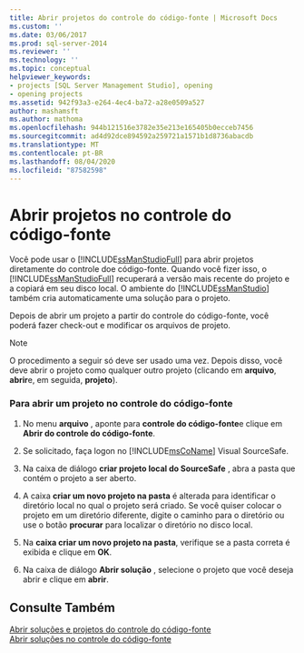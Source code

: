 ```yaml
---
title: Abrir projetos do controle do código-fonte | Microsoft Docs
ms.custom: ''
ms.date: 03/06/2017
ms.prod: sql-server-2014
ms.reviewer: ''
ms.technology: ''
ms.topic: conceptual
helpviewer_keywords:
- projects [SQL Server Management Studio], opening
- opening projects
ms.assetid: 942f93a3-e264-4ec4-ba72-a28e0509a527
author: mashamsft
ms.author: mathoma
ms.openlocfilehash: 944b121516e3782e35e213e165405b0ecceb7456
ms.sourcegitcommit: ad4d92dce894592a259721a1571b1d8736abacdb
ms.translationtype: MT
ms.contentlocale: pt-BR
ms.lasthandoff: 08/04/2020
ms.locfileid: "87582598"
---
```

# <a name="open-projects-from-source-control"></a>Abrir projetos no controle do código-fonte
  Você pode usar o [!INCLUDE[ssManStudioFull](../includes/ssmanstudiofull-md.md)] para abrir projetos diretamente do controle doe código-fonte. Quando você fizer isso, o [!INCLUDE[ssManStudioFull](../includes/ssmanstudiofull-md.md)] recuperará a versão mais recente do projeto e a copiará em seu disco local. O ambiente do [!INCLUDE[ssManStudio](../includes/ssmanstudio-md.md)] também cria automaticamente uma solução para o projeto.  
  
 Depois de abrir um projeto a partir do controle do código-fonte, você poderá fazer check-out e modificar os arquivos de projeto.  
  
> [!NOTE]  
>  O procedimento a seguir só deve ser usado uma vez. Depois disso, você deve abrir o projeto como qualquer outro projeto (clicando em **arquivo**, **abrir**e, em seguida, **projeto**).  
  
### <a name="to-open-a-project-from-source-control"></a>Para abrir um projeto no controle do código-fonte  
  
1.  No menu **arquivo** , aponte para **controle do código-fonte**e clique em **Abrir do controle do código-fonte**.  
  
2.  Se solicitado, faça logon no [!INCLUDE[msCoName](../includes/msconame-md.md)] Visual SourceSafe.  
  
3.  Na caixa de diálogo **criar projeto local do SourceSafe** , abra a pasta que contém o projeto a ser aberto.  
  
4.  A caixa **criar um novo projeto na pasta** é alterada para identificar o diretório local no qual o projeto será criado. Se você quiser colocar o projeto em um diretório diferente, digite o caminho para o diretório ou use o botão **procurar** para localizar o diretório no disco local.  
  
5.  Na **caixa criar um novo projeto na pasta**, verifique se a pasta correta é exibida e clique em **OK**.  
  
6.  Na caixa de diálogo **Abrir solução** , selecione o projeto que você deseja abrir e clique em **abrir**.  
  
## <a name="see-also"></a>Consulte Também  
 [Abrir soluções e projetos do controle do código-fonte](../../2014/database-engine/open-solutions-and-projects-from-source-control.md)   
 [Abrir soluções no controle do código-fonte](../../2014/database-engine/open-solutions-from-source-control.md)  
  
  
